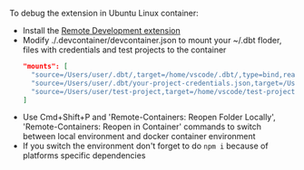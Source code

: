 To debug the extension in Ubuntu Linux container:
- Install the [Remote Development extension](https://marketplace.visualstudio.com/items?itemName=ms-vscode-remote.vscode-remote-extensionpack)
- Modify ./.devcontainer/devcontainer.json to mount your ~/.dbt floder, files with credentials and test projects to the container
  ```json
  "mounts": [
    "source=/Users/user/.dbt/,target=/home/vscode/.dbt/,type=bind,readonly",
    "source=/Users/user/.dbt/your-project-credentials.json,target=/Users/user/.dbt/your-project-credentials.json,type=bind,readonly",
    "source=/Users/user/test-project,target=/home/vscode/test-project,type=bind",
  ]
  ```
- Use Cmd+Shift+P and 'Remote-Containers: Reopen Folder Locally', 'Remote-Containers: Reopen in Container' commands to switch between local environment and docker container environment
- If you switch the environment don't forget to do `npm i` because of platforms specific dependencies